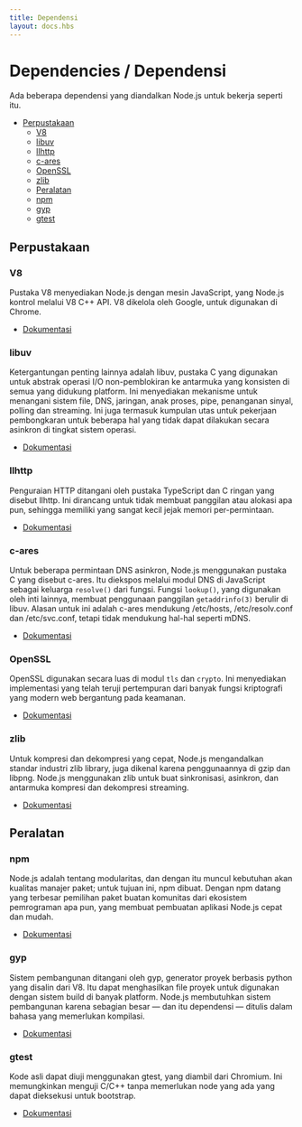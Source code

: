 ```yaml
---
title: Dependensi
layout: docs.hbs
---
```


# Dependencies / Dependensi

Ada beberapa dependensi yang diandalkan Node.js untuk bekerja seperti itu.

* [Perpustakaan](#perpustakaan)
  * [V8](#v8)
  * [libuv](#libuv)
  * [llhttp](#llhttp)
  * [c-ares](#c-ares)
  * [OpenSSL](#openssl)
  * [zlib](#zlib)
  * [Peralatan](#peralatan)
  * [npm](#npm)
  * [gyp](#gyp)
  * [gtest](#gtest)

## Perpustakaan

### V8

Pustaka V8 menyediakan Node.js dengan mesin JavaScript, yang Node.js
kontrol melalui V8 C++ API. V8 dikelola oleh Google, untuk digunakan di Chrome.

* [Dokumentasi](https://v8.dev/docs)

### libuv

Ketergantungan penting lainnya adalah libuv, pustaka C yang digunakan untuk abstrak
operasi I/O non-pemblokiran ke antarmuka yang konsisten di semua yang didukung
platform. Ini menyediakan mekanisme untuk menangani sistem file, DNS, jaringan, anak
proses, pipe, penanganan sinyal, polling dan streaming. Ini juga termasuk
kumpulan utas untuk pekerjaan pembongkaran untuk beberapa hal yang tidak dapat dilakukan
secara asinkron di tingkat sistem operasi.

* [Dokumentasi](http://docs.libuv.org/)

### llhttp

Penguraian HTTP ditangani oleh pustaka TypeScript dan C ringan yang disebut llhttp.
Ini dirancang untuk tidak membuat panggilan atau alokasi apa pun, sehingga memiliki yang sangat kecil
jejak memori per-permintaan.

* [Dokumentasi](https://github.com/nodejs/llhttp)

### c-ares

Untuk beberapa permintaan DNS asinkron, Node.js menggunakan pustaka C yang disebut c-ares.
Itu diekspos melalui modul DNS di JavaScript sebagai keluarga `resolve()` dari
fungsi. Fungsi `lookup()`, yang digunakan oleh inti lainnya, membuat
penggunaan panggilan `getaddrinfo(3)` berulir di libuv. Alasan untuk ini adalah
c-ares mendukung /etc/hosts, /etc/resolv.conf dan /etc/svc.conf, tetapi tidak mendukung hal-hal
seperti mDNS.

* [Dokumentasi](https://c-ares.haxx.se/docs.html)

### OpenSSL

OpenSSL digunakan secara luas di modul `tls` dan `crypto`. Ini menyediakan
implementasi yang telah teruji pertempuran dari banyak fungsi kriptografi yang modern
web bergantung pada keamanan.

* [Dokumentasi](https://www.openssl.org/docs/)

### zlib

Untuk kompresi dan dekompresi yang cepat, Node.js mengandalkan standar industri
zlib library, juga dikenal karena penggunaannya di gzip dan libpng. Node.js menggunakan zlib untuk
buat sinkronisasi, asinkron, dan antarmuka kompresi dan dekompresi streaming.

* [Dokumentasi](https://www.zlib.net/manual.html)

## Peralatan

### npm

Node.js adalah tentang modularitas, dan dengan itu muncul kebutuhan akan kualitas
manajer paket; untuk tujuan ini, npm dibuat. Dengan npm datang yang terbesar
pemilihan paket buatan komunitas dari ekosistem pemrograman apa pun,
yang membuat pembuatan aplikasi Node.js cepat dan mudah.

* [Dokumentasi](https://docs.npmjs.com/)

### gyp

Sistem pembangunan ditangani oleh gyp, generator proyek berbasis python yang disalin
dari V8. Itu dapat menghasilkan file proyek untuk digunakan dengan sistem build di banyak
platform. Node.js membutuhkan sistem pembangunan karena sebagian besar — ​​dan itu
dependensi — ditulis dalam bahasa yang memerlukan kompilasi.

* [Dokumentasi](https://gyp.gsrc.io/docs/UserDocumentation.md)

### gtest

Kode asli dapat diuji menggunakan gtest, yang diambil dari Chromium. Ini memungkinkan
menguji C/C++ tanpa memerlukan node yang ada yang dapat dieksekusi untuk bootstrap.

* [Dokumentasi](https://code.google.com/p/googletest/wiki/V1_7_Documentation)

